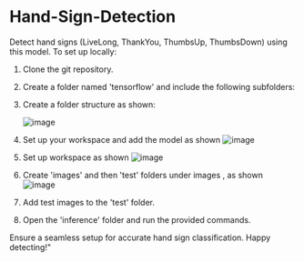 # Hand-Sign-Detection

Detect hand signs (LiveLong, ThankYou, ThumbsUp, ThumbsDown) using this model. To set up locally:

1. Clone the git repository.
2. Create a folder named 'tensorflow' and include the following subfolders:
3. Create a folder structure as shown:

   ![image](https://github.com/Sravan-Reddy5/Hand-Sign-Detection/assets/136127060/d5239652-3bad-45ec-a71d-dc9429af85de)

4. Set up your workspace and add the model as shown
   ![image](https://github.com/Sravan-Reddy5/Hand-Sign-Detection/assets/136127060/dcc25aba-ce96-4880-8a8d-bf4679776e81)
5. Set up workspace as shown
   ![image](https://github.com/Sravan-Reddy5/Hand-Sign-Detection/assets/136127060/0521cdc0-01c8-4947-9b76-54338bbc28c1)
6. Create 'images' and then 'test' folders under images , as shown 
![image](https://github.com/Sravan-Reddy5/Hand-Sign-Detection/assets/136127060/bf61bd27-bf55-4590-a2c1-75ba0f45664f)

7. Add test images to the 'test' folder.
8. Open the 'inference' folder and run the provided commands.
   

Ensure a seamless setup for accurate hand sign classification. Happy detecting!"

